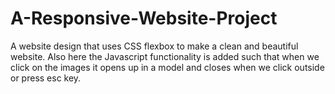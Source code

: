 # A-Responsive-Website-Project
A website design that uses CSS flexbox to make a clean and beautiful website. Also here the Javascript functionality is added such that when we click on the images it opens up in a model and closes when we click outside or press esc key.
